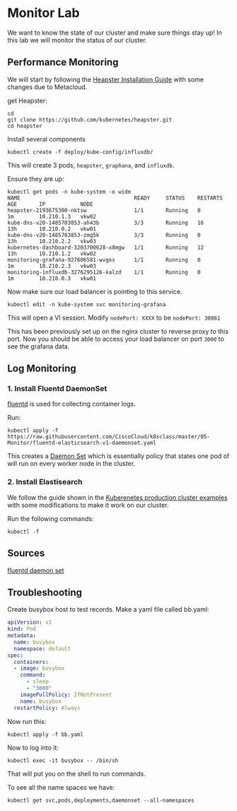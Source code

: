 # Monitor Lab

We want to know the state of our cluster and make sure things stay up!  In this lab we will monitor the status of our cluster. 

## Performance Monitoring

We will start by following the [Heapster Installation Guide](https://github.com/kubernetes/heapster/blob/master/docs/influxdb.md) with some changes due to Metacloud. 

get Heapster: 


```
cd 
git clone https://github.com/kubernetes/heapster.git
cd heapster
```
Install several components

```
kubectl create -f deploy/kube-config/influxdb/
```

This will create 3 pods, ```heapster```, ```graphana```, and ```influxdb```.  

Ensure they are up: 

```
kubectl get pods -n kube-system -o wide
NAME                                    READY     STATUS    RESTARTS   AGE       IP           NODE
heapster-2193675300-nktsw               1/1       Running   0          1m        10.210.1.3   vkw02
kube-dns-v20-1485703853-ah43b           3/3       Running   16         13h       10.210.0.2   vkw01
kube-dns-v20-1485703853-zmg5k           3/3       Running   0          13h       10.210.2.2   vkw03
kubernetes-dashboard-3203700628-x8mgw   1/1       Running   12         13h       10.210.1.2   vkw02
monitoring-grafana-927606581-wvgos      1/1       Running   0          1m        10.210.2.3   vkw03
monitoring-influxdb-3276295126-kalzd    1/1       Running   0          1m        10.210.0.3   vkw01
```

Now make sure our load balancer is pointing to this service. 

```
kubectl edit -n kube-system svc monitoring-grafana
```
This will open a VI session.  Modify ```nodePort: XXXX``` to be ```nodePort: 30861```

This has been previously set up on the nginx cluster to reverse proxy to this port.  Now you should be able to access your load balancer on port ```3000``` to see the grafana data. 

## Log Monitoring

### 1.  Install Fluentd DaemonSet

[fluentd](https://fluentd.io) is used for collecting container logs.  

Run: 

```
kubectl apply -f https://raw.githubusercontent.com/CiscoCloud/k8sclass/master/05-Monitor/fluentd-elasticsearch-v1-daemonset.yaml
```

This creates a [Daemon Set](http://kubernetes.io/docs/admin/daemons/) which is essentially policy that states one pod of will run on every worker node in the cluster. 

### 2.  Install Elastisearch

We follow the guide shown in the [Kuberenetes production cluster examples](https://github.com/kubernetes/kubernetes/tree/master/examples/elasticsearch/production_cluster) with some modifications to make it work on our cluster. 

Run the following commands: 

```
kubectl -f  
```

## Sources

[fluentd daemon set](https://gist.github.com/colemickens/68cc04a19ed834c3f038cba0959e9e40)

## Troubleshooting

Create busybox host to test records.  Make a yaml file called bb.yaml:

```yaml
apiVersion: v1
kind: Pod
metadata:
  name: busybox
  namespace: default
spec:
  containers:
  - image: busybox
    command:
      - sleep
      - "3600"
    imagePullPolicy: IfNotPresent
    name: busybox
  restartPolicy: Always
```
Now run this: 

```
kubectl apply -f bb.yaml
```

Now to log into it: 

```
kubectl exec -it busybox -- /bin/sh
```
That will put you on the shell to run commands. 

To see all the name spaces we have: 
```
kubectl get svc,pods,deployments,daemonset --all-namespaces
```
